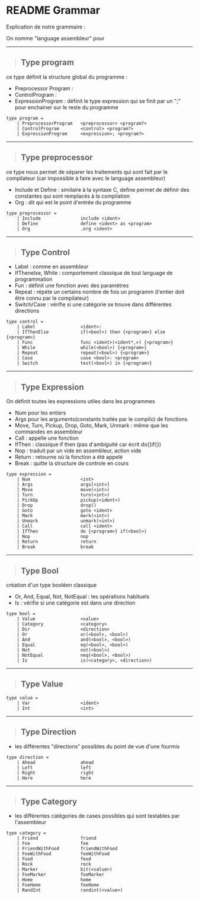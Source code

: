 # README Grammar

Explication de notre grammaire :

On nomme "language assembleur" pour 

---

> ## **Type program** 
ce type définit la structure global du programme :
- Preprocessor Program :
- ControlProgram :
- ExpressionProgram : définit le type expression qui se finit par un ";" pour enchainer sur le reste du programme

```
type program =
	| PreprocessorProgram	<preprocessor> <program?>
	| ControlProgram		<control> <program?>
	| ExpressionProgram		<expression>; <program?>
```

---

> ## **Type preprocessor**
ce type nous permet de séparer les traitements qui sont fait par le compilateur (car impossible à faire avec le language assembleur)
- Include et Define : similaire à la syntaxe C, define permet de définir des constantes qui sont remplacés à la compilation
- Org : dit qui est le point d'entrée du programme

```
type preprocessor =
	| Include				include <ident>
	| Define				define <ident> as <program>
	| Org					.org <ident>
```

---

> ## **Type Control**
- Label : comme en assembleur
- IfThenelse, While : comportement classique de tout language de programmation
- Fun : définit une fonction avec des paramètres
- Repeat : répéte un certains nombre de fois un programm (l'entier doit être connu par le compilateur)
- Switch/Case : vérifie si une catégorie se trouve dans différentes directions
```
type control =
	| Label					<ident>:
	| IfThenElse			if(<bool>) then {<program>} else {<program>}
	| Func					func <ident>(<ident*,>) {<program>}
	| While					while(<bool>) {<program>}
	| Repeat			    repeat(<bool>) {<program>}
	| Case				    case <bool>: <program>
	| Switch				test(<bool>) in {<program>}
```

---

> ## **Type Expression**
On définit toutes les expressions utiles dans les programmes
- Num pour les entiers 
- Args pour les arguments(constants traités par le compilo) de fonctions
- Move, Turn, Pickup, Drop, Goto, Mark, Unmark : même que les commandes en assembleur
- Call : appelle une fonction
- IfThen : classique if then (pas d'ambiguité car écrit do{}if{})
- Nop : traduit par un vide en assembleur, action vide
- Return : retourne où la fonction a été appelé
- Break : quitte la structure de controle en cours 

```
type expression =
	| Num					<int>
	| Args					args[<int>]
	| Move					move(<int>)
	| Turn					turn(<int>)
	| PickUp				pickup(<ident>)
	| Drop					drop()
	| Goto					goto <ident>
	| Mark 					mark(<int>)
	| Unmark				unmark(<int>)
	| Call					call <ident>
	| IfThen				do {<program>} if(<bool>)
	| Nop					nop
	| Return			    return
	| Break				    break
```

---

> ## **Type Bool**
création d'un type booléen classique
- Or, And, Equal, Not, NotEqual : les opérations habituels
- Is : vérifie si une catégorie est dans une direction

```
type bool =
	| Value					<value>
	| Category			    <category>
	| Dir				    <direction>
	| Or					or(<bool>, <bool>)
	| And					and(<bool>, <bool>)
	| Equal 				eq(<bool>, <bool>)
	| Not					not(<bool>)
	| NotEqual				neq(<bool>, <bool>)
	| Is					is(<category>, <direction>)
```

---

> ## **Type Value**

```
type value =
	| Var					<ident>
	| Int					<int>
```

---

> ## **Type Direction**
- les différentes "directions" possibles du point de vue d'une fourmis

```
type direction =
	| Ahead					ahead
	| Left					left
	| Right					right
	| Here					here
```

---

> ## **Type Category**
- les différentes catégories de cases possibles qui sont testables par l'assembleur
```
type category =
	| Friend				friend
	| Foe					foe
	| FriendWithFood	    friendWithFood
	| FoeWithFood			foeWithFood
	| Food					food
	| Rock					rock
	| Marker				bit(<value>)
	| FoeMarker				foeMarker
	| Home					home
	| FoeHome				foeHome
	| RandInt				randint(<value>)
```
